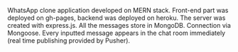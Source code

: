 WhatsApp clone application developed on MERN stack. Front-end part was deployed on gh-pages, backend was deployed on heroku.
The server was created with express.js. All the messages store in MongoDB. Connection via Mongoose.
Every inputted message appears in the chat room immediately (real time publishing provided by 
Pusher). 

